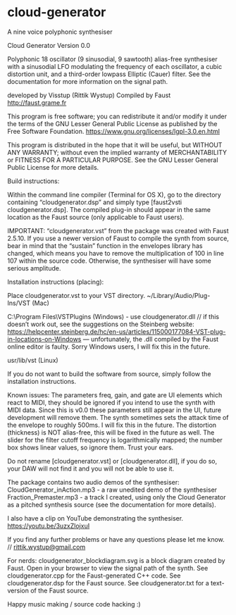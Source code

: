 # cloud-generator
A nine voice polyphonic synthesiser



Cloud Generator
Version 0.0

Polyphonic 18 oscillator (9 sinusodial, 9 sawtooth) alias-free synthesiser with a sinusodial LFO modulating the frequency of each oscillator, a cubic distortion unit, and a third-order lowpass Elliptic (Cauer) filter. See the documentation for more information on the signal path.


developed by Visstup (Rittik Wystup)
Compiled by Faust
<http://faust.grame.fr>

This program is free software; you can redistribute it and/or modify
it under the terms of the GNU Lesser General Public License as
published by the Free Software Foundation.
<https://www.gnu.org/licenses/lgpl-3.0.en.html>

This program is distributed in the hope that it will be useful,
but WITHOUT ANY WARRANTY; without even the implied warranty of
MERCHANTABILITY or FITNESS FOR A PARTICULAR PURPOSE.  See the
GNU Lesser General Public License for more details.



Build instructions:

Within the command line compiler (Terminal for OS X), go to the directory containing “cloudgenerator.dsp” and simply type [faust2vsti cloudgenerator.dsp]. The compiled plug-in should appear in the same location as the Faust source (only applicable to Faust users).

IMPORTANT:
“cloudgenerator.vst” from the package was created with Faust 2.5.10. If you use a newer version of Faust to compile the synth from source, bear in mind that the “sustain” function in the envelopes library has changed, which means you have to remove the multiplication of 100 in line 107 within the source code. Otherwise, the synthesiser will have some serious amplitude.


Installation instructions (placing):

Place cloudgenerator.vst to your VST directory.
~/Library/Audio/Plug-Ins/VST (Mac)

C:\Program Files\VSTPlugins (Windows) - use cloudgenerator.dll
// if this doesn’t work out, see the suggestions on the Steinberg website:
<https://helpcenter.steinberg.de/hc/en-us/articles/115000177084-VST-plug-in-locations-on-Windows>
— unfortunately, the .dll compiled by the Faust online editor is faulty. Sorry Windows users, I will fix this in the future.

usr/lib/vst (Linux)



If you do not want to build the software from source, simply follow the installation instructions.



Known issues:
The parameters freq, gain, and gate are UI elements which react to MIDI, they should be ignored if you intend to use the synth with MIDI data.
Since this is v0.0 these parameters still appear in the UI, future development will remove them.
The synth sometimes sets the attack time of the envelope to roughly 500ms. I will fix this in the future.
The distortion (thickness) is NOT alias-free, this will be fixed in the future as well. The slider for the filter cutoff frequency is logarithmically mapped; the number box shows linear values, so ignore them. Trust your ears.

Do not rename [cloudgenerator.vst] or [cloudgenerator.dll], if you do so, your DAW will not find it and you will not be able to use it.

The package contains two audio demos of the synthesiser:
CloudGenerator_inAction.mp3 - a raw unedited demo of the synthesiser
Fraction_Premaster.mp3 - a track I created, using only the Cloud Generator as a pitched synthesis source (see the documentation for more details).

I also have a clip on YouTube demonstrating the synthesiser.
https://youtu.be/3uzxZlojxuI


If you find any further problems or have any questions please let me know.
// rittik.wystup@gmail.com

For nerds:
cloudgenerator_blockdiagram.svg is a block diagram created by Faust. Open in your browser to view the signal path of the synth.
See cloudgenerator.cpp for the Faust-generated C++ code.
See cloudgenerator.dsp for the Faust source.
See cloudgenerator.txt for a text-version of the Faust source.

Happy music making / source code hacking :)





